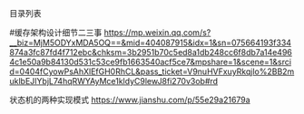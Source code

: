 目录列表

#缓存架构设计细节二三事
https://mp.weixin.qq.com/s?__biz=MjM5ODYxMDA5OQ==&mid=404087915&idx=1&sn=075664193f334874a3fc87fd4f712ebc&chksm=3b2951b70c5ed8a1db248cc6f8db7a14e4964c1e50a9b84130d531c53ce9fb1663540acf5ce7&mpshare=1&scene=1&srcid=0404fCyowPsAhXlEfGH0RhCL&pass_ticket=V9nuHVFxuyRkqjlo%2BB2muklbEJIYbjL74hqRWYAyMce1kldyC9lewJ8fi270v3ob#rd

状态机的两种实现模式
https://www.jianshu.com/p/55e29a21679a
